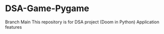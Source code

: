 # DSA-Game-Pygame
Branch Main
This repository is for DSA project (Doom in Python)
Application features
